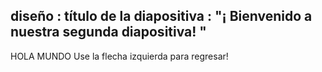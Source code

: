  diseño : título de la diapositiva
 : "¡ Bienvenido a nuestra segunda diapositiva! "
---
HOLA MUNDO
Use la flecha izquierda para regresar!
